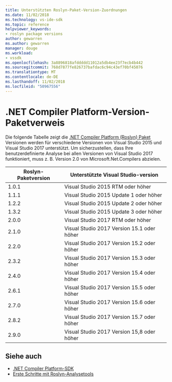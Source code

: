 ```yaml
---
title: Unterstützten Roslyn-Paket-Version-Zuordnungen
ms.date: 11/02/2018
ms.technology: vs-ide-sdk
ms.topic: reference
helpviewer_keywords:
- roslyn package versions
author: gewarren
ms.author: gewarren
manager: douge
ms.workload:
- vssdk
ms.openlocfilehash: 3a8896818afddddd11012a5db4ee23f7ecb4b442
ms.sourcegitcommit: 768d7877fe826737bafdac6c94c43ef70bf45076
ms.translationtype: MT
ms.contentlocale: de-DE
ms.lasthandoff: 11/02/2018
ms.locfileid: "50967556"
---
```

# <a name="net-compiler-platform-package-version-reference"></a>.NET Compiler Platform-Version-Paketverweis

Die folgende Tabelle zeigt die [.NET Compiler Platform (Roslyn) Paket](https://www.nuget.org/packages/Microsoft.Net.Compilers/) Versionen werden für verschiedene Versionen von Visual Studio 2015 und Visual Studio 2017 unterstützt. Um sicherzustellen, dass Ihre benutzerdefinierte Analyse bei allen Versionen von Visual Studio 2017 funktioniert, muss z. B. Version 2.0 von Microsoft.Net.Compilers abzielen.

| Roslyn-Paketversion | Unterstützte Visual Studio-version |
| - | - |
| 1.0.1 | Visual Studio 2015 RTM oder höher |
| 1.1.1 | Visual Studio 2015 Update 1 oder höher |
| 1.2.2 | Visual Studio 2015 Update 2 oder höher |
| 1.3.2 | Visual Studio 2015 Update 3 oder höher |
| 2.0.0 | Visual Studio 2017 RTM oder höher |
| 2.1.0 | Visual Studio 2017 Version 15.1 oder höher |
| 2.2.0 | Visual Studio 2017 Version 15.2 oder höher |
| 2.3.2 | Visual Studio 2017 Version 15.3 oder höher |
| 2.4.0 | Visual Studio 2017 Version 15.4 oder höher |
| 2.6.1 | Visual Studio 2017 Version 15.5 oder höher |
| 2.7.0 | Visual Studio 2017 Version 15.6 oder höher |
| 2.8.2 | Visual Studio 2017 Version 15.7 oder höher |
| 2.9.0 | Visual Studio 2017 Version 15,8 oder höher |

## <a name="see-also"></a>Siehe auch

- [.NET Compiler Platform-SDK](/dotnet/csharp/roslyn-sdk/)
- [Erste Schritte mit Roslyn-Analysetools](getting-started-with-roslyn-analyzers.md)